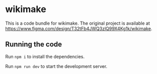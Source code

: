 
  # wikimake

  This is a code bundle for wikimake. The original project is available at https://www.figma.com/design/T32tFb4JWQ3zlQ99X4Kg1k/wikimake.

  ## Running the code

  Run `npm i` to install the dependencies.

  Run `npm run dev` to start the development server.
  